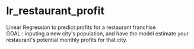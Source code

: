 # lr_restaurant_profit
Linear Regression to predict profits for a restaurant franchise   
GOAL : inputing a new city's population, and have the model estimate your restaurant's potential monthly profits for that city.

